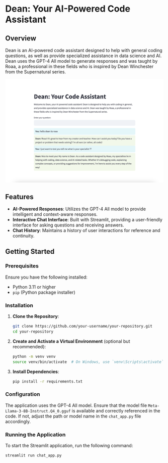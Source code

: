 # Dean: Your AI-Powered Code Assistant

## Overview

Dean is an AI-powered code assistant designed to help with general coding questions, as well as provide specialized assistance in data science and AI. Dean uses the GPT-4 All model to generate responses and was taught by Roaa, a professional in these fields who is inspired by Dean Winchester from the Supernatural series.

![Dean Assistant](./chatbot.png)


## Features

- **AI-Powered Responses**: Utilizes the GPT-4 All model to provide intelligent and context-aware responses.
- **Interactive Chat Interface**: Built with Streamlit, providing a user-friendly interface for asking questions and receiving answers.
- **Chat History**: Maintains a history of user interactions for reference and continuity.

## Getting Started

### Prerequisites

Ensure you have the following installed:

- Python 3.11 or higher
- `pip` (Python package installer)

### Installation

1. **Clone the Repository**:

    ```sh
    git clone https://github.com/your-username/your-repository.git
    cd your-repository
    ```

2. **Create and Activate a Virtual Environment** (optional but recommended):

    ```sh
    python -m venv venv
    source venv/bin/activate  # On Windows, use `venv\Scripts\activate`
    ```

3. **Install Dependencies**:

    ```sh
    pip install -r requirements.txt
    ```

### Configuration

The application uses the GPT-4 All model. Ensure that the model file `Meta-Llama-3-8B-Instruct.Q4_0.gguf` is available and correctly referenced in the code. If not, adjust the path or model name in the `chat_app.py` file accordingly.

### Running the Application

To start the Streamlit application, run the following command:

```sh
streamlit run chat_app.py
